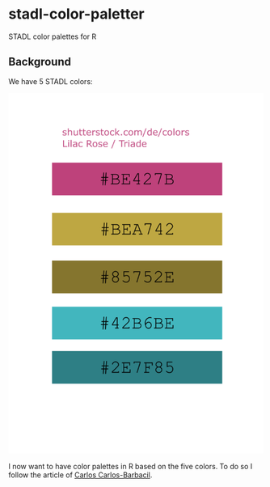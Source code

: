 # stadl-color-paletter
STADL color palettes for R

## Background
We have 5 STADL colors:

![](pics/stadl-farben.png)

I now want to have color palettes in R based on the five colors. To do so I follow the article of [Carlos Carlos-Barbacil](https://cano-barbacil.wixsite.com/canobarbacil/post/create-your-own-color-palette-in-r).




